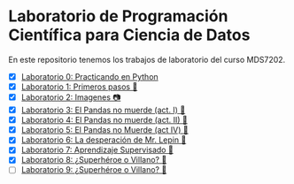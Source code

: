 # Laboratorio de Programación Científica para Ciencia de Datos

En este repositorio tenemos los trabajos de laboratorio del curso MDS7202.

- [x] [Laboratorio 0: Practicando en Python](https://johnny-godoy.github.io/laboratorios-mds/lab%200/Lab_0.html)
- [x] [Laboratorio 1: Primeros pasos 👣](https://johnny-godoy.github.io/laboratorios-mds/lab%201/lab_1.html)
- [x] [Laboratorio 2: Imagenes 📷](https://johnny-godoy.github.io/laboratorios-mds/lab%202/Laboratorio2_enunciado.html)
- [x] [Laboratorio 3: El Pandas no muerde (act. I) 🐼](https://johnny-godoy.github.io/laboratorios-mds/lab%203/laboratorio_3.html)
- [x] [Laboratorio 4: El Pandas no muerde (act. II) 🐼](https://johnny-godoy.github.io/laboratorios-mds/lab%204/laboratorio_4.html)
- [x] [Laboratorio 5: El Pandas no Muerde (act IV) 🐼](https://johnny-godoy.github.io/laboratorios-mds/lab%205/laboratorio_5.html)
- [x] [Laboratorio 6: La desperación de Mr. Lepin 🐼](https://johnny-godoy.github.io/laboratorios-mds/lab%206/laboratorio_6.html)
- [x] [Laboratorio 7: Aprendizaje Supervisado 🔮](https://johnny-godoy.github.io/laboratorios-mds/lab%207/laboratorio_7.html)
- [x] [Laboratorio 8: ¿Superhéroe o Villano? 🦸](https://johnny-godoy.github.io/laboratorios-mds/lab%208/laboratorio_8.html)
- [ ] [Laboratorio 9: ¿Superhéroe o Villano? 🦸](https://github.com/johnny-godoy/laboratorios-mds/blob/main/lab%209/laboratorio_9.ipynb)
